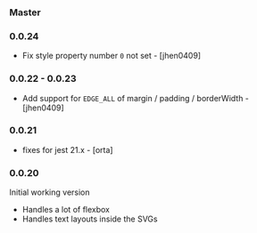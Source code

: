 ### Master


### 0.0.24

* Fix style property number `0` not set - [jhen0409]

### 0.0.22 - 0.0.23

* Add support for `EDGE_ALL` of margin / padding / borderWidth  - [jhen0409]

### 0.0.21

* fixes for jest 21.x - [orta]

### 0.0.20 

Initial working version

  - Handles a lot of flexbox
  - Handles text layouts inside the SVGs

